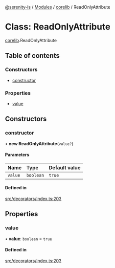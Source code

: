 [@serenity-is](../README.md) / [Modules](../modules.md) / [corelib](../modules/corelib.md) / ReadOnlyAttribute

# Class: ReadOnlyAttribute

[corelib](../modules/corelib.md).ReadOnlyAttribute

## Table of contents

### Constructors

- [constructor](corelib.ReadOnlyAttribute.md#constructor)

### Properties

- [value](corelib.ReadOnlyAttribute.md#value)

## Constructors

### constructor

• **new ReadOnlyAttribute**(`value?`)

#### Parameters

| Name | Type | Default value |
| :------ | :------ | :------ |
| `value` | `boolean` | `true` |

#### Defined in

[src/decorators/index.ts:203](https://github.com/serenity-is/serenity/blob/master/packages/corelib/src/decorators/index.ts#L203)

## Properties

### value

• **value**: `boolean` = `true`

#### Defined in

[src/decorators/index.ts:203](https://github.com/serenity-is/serenity/blob/master/packages/corelib/src/decorators/index.ts#L203)
